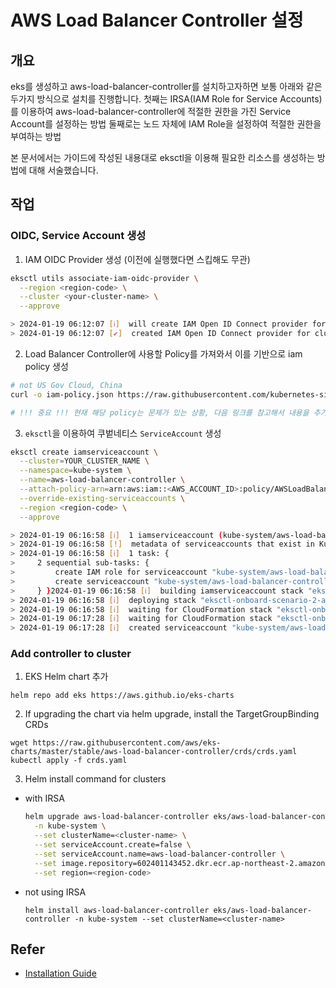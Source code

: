 
# AWS Load Balancer Controller 설정

## 개요
eks를 생성하고 aws-load-balancer-controller를 설치하고자하면 보통 아래와 같은 두가지 방식으로 설치를 진행합니다.
첫째는 IRSA(IAM Role for Service Accounts)를 이용하여 aws-load-balancer-controller에 적절한 권한을 가진 Service Account를 설정하는 방법
둘째로는 노드 자체에 IAM Role을 설정하여 적절한 권한을 부여하는 방법

본 문서에서는 가이드에 작성된 내용대로 eksctl을 이용해 필요한 리소스를 생성하는 방법에 대해 서술했습니다.

## 작업

### OIDC, Service Account 생성

1. IAM OIDC Provider 생성 (이전에 실행했다면 스킵해도 무관)
```bash
eksctl utils associate-iam-oidc-provider \
  --region <region-code> \
  --cluster <your-cluster-name> \
  --approve

> 2024-01-19 06:12:07 [ℹ]  will create IAM Open ID Connect provider for cluster "<your-cluster-name>" in "<region-code>"
> 2024-01-19 06:12:07 [✔]  created IAM Open ID Connect provider for cluster "<your-cluster-name>" in "<region-code>"
```

2. Load Balancer Controller에 사용할 Policy를 가져와서 이를 기반으로 iam policy 생성
```bash
# not US Gov Cloud, China
curl -o iam-policy.json https://raw.githubusercontent.com/kubernetes-sigs/aws-load-balancer-controller/v2.6.1/docs/install/iam_policy.json

# !!! 중요 !!! 현재 해당 policy는 문제가 있는 상황, 다음 링크를 참고해서 내용을 추가해야 함-> https://github.com/kubernetes-sigs/aws-load-balancer-controller/issues/2692#issuecomment-1602615427
```

3. `eksctl`을 이용하여 쿠벝네티스 `ServiceAccount` 생성
```bash
eksctl create iamserviceaccount \
  --cluster=YOUR_CLUSTER_NAME \
  --namespace=kube-system \
  --name=aws-load-balancer-controller \
  --attach-policy-arn=arn:aws:iam::<AWS_ACCOUNT_ID>:policy/AWSLoadBalancerControllerIAMPolicy \
  --override-existing-serviceaccounts \
  --region <region-code> \
  --approve

> 2024-01-19 06:16:58 [ℹ]  1 iamserviceaccount (kube-system/aws-load-balancer-controller) was included (based on the include/exclude rules)
> 2024-01-19 06:16:58 [!]  metadata of serviceaccounts that exist in Kubernetes will be updated, as --override-existing-serviceaccounts was set
> 2024-01-19 06:16:58 [ℹ]  1 task: { 
>     2 sequential sub-tasks: { 
>         create IAM role for serviceaccount "kube-system/aws-load-balancer-controller",
>         create serviceaccount "kube-system/aws-load-balancer-controller",
>     } }2024-01-19 06:16:58 [ℹ]  building iamserviceaccount stack "eksctl-onboard-scenario-2-addon-iamserviceaccount-kube-system-aws-load-balancer-controller"
> 2024-01-19 06:16:58 [ℹ]  deploying stack "eksctl-onboard-scenario-2-addon-iamserviceaccount-kube-system-aws-load-balancer-controller"
> 2024-01-19 06:16:58 [ℹ]  waiting for CloudFormation stack "eksctl-onboard-scenario-2-addon-iamserviceaccount-kube-system-aws-load-balancer-controller"
> 2024-01-19 06:17:28 [ℹ]  waiting for CloudFormation stack "eksctl-onboard-scenario-2-addon-iamserviceaccount-kube-system-aws-load-balancer-controller"
> 2024-01-19 06:17:28 [ℹ]  created serviceaccount "kube-system/aws-load-balancer-controller"
```

### Add controller to cluster

1. EKS Helm chart 추가
```
helm repo add eks https://aws.github.io/eks-charts
```

2. If upgrading the chart via helm upgrade, install the TargetGroupBinding CRDs
```
wget https://raw.githubusercontent.com/aws/eks-charts/master/stable/aws-load-balancer-controller/crds/crds.yaml
kubectl apply -f crds.yaml
```

3. Helm install command for clusters
  - with IRSA
    ```bash
    helm upgrade aws-load-balancer-controller eks/aws-load-balancer-controller \
      -n kube-system \
      --set clusterName=<cluster-name> \
      --set serviceAccount.create=false \
      --set serviceAccount.name=aws-load-balancer-controller \
      --set image.repository=602401143452.dkr.ecr.ap-northeast-2.amazonaws.com/amazon/aws-load-balancer-controller \
      --set region=<region-code>
    ```
  - not using IRSA
    ```
    helm install aws-load-balancer-controller eks/aws-load-balancer-controller -n kube-system --set clusterName=<cluster-name>
    ```

## Refer
- [Installation Guide](https://kubernetes-sigs.github.io/aws-load-balancer-controller/v2.6/deploy/installation/#option-b-attach-iam-policies-to-nodes)
